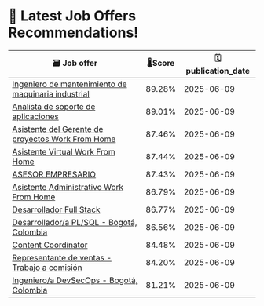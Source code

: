 # 🚀 Latest Job Offers Recommendations!
| 🗃️ **Job offer** | 🌡️**Score** | 🗓️ **publication_date** |
|---|---|---|
| [Ingeniero de mantenimiento de maquinaria industrial](https://co.linkedin.com/jobs/view/ingeniero-de-mantenimiento-de-maquinaria-industrial-at-m%C3%A1s-empleo-andi-4247455719) | 89.28% | 2025-06-09 |
| [Analista de soporte de aplicaciones](https://co.linkedin.com/jobs/view/analista-de-soporte-de-aplicaciones-at-novopayment-4247479640) | 89.01% | 2025-06-09 |
| [Asistente del Gerente de proyectos Work From Home](https://co.linkedin.com/jobs/view/asistente-del-gerente-de-proyectos-work-from-home-at-persona-4245328134) | 87.46% | 2025-06-09 |
| [Asistente Virtual Work From Home](https://co.linkedin.com/jobs/view/asistente-virtual-work-from-home-at-persona-4245324374) | 87.44% | 2025-06-09 |
| [ASESOR EMPRESARIO](https://co.linkedin.com/jobs/view/asesor-empresario-at-m%C3%A1s-empleo-andi-4247460204) | 87.43% | 2025-06-09 |
| [Asistente Administrativo Work From Home](https://co.linkedin.com/jobs/view/asistente-administrativo-work-from-home-at-persona-4245328133) | 86.79% | 2025-06-09 |
| [Desarrollador Full Stack](https://co.linkedin.com/jobs/view/desarrollador-full-stack-at-sincosoft-sas-4247482113) | 86.77% | 2025-06-09 |
| [Desarrollador/a PL/SQL - Bogotá, Colombia](https://co.linkedin.com/jobs/view/desarrollador-a-pl-sql-bogot%C3%A1-colombia-at-periferia-it-group-4247480596) | 86.56% | 2025-06-09 |
| [Content Coordinator](https://co.linkedin.com/jobs/view/content-coordinator-at-adipa-4247482143) | 84.48% | 2025-06-09 |
| [Representante de ventas - Trabajo a comisión](https://co.linkedin.com/jobs/view/representante-de-ventas-trabajo-a-comisi%C3%B3n-at-kairos-seguros-e-inversiones-4247481630) | 84.20% | 2025-06-09 |
| [Ingeniero/a DevSecOps - Bogotá, Colombia](https://co.linkedin.com/jobs/view/ingeniero-a-devsecops-bogot%C3%A1-colombia-at-periferia-it-group-4247480597) | 81.21% | 2025-06-09 |
